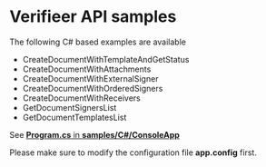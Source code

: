 # Verifieer API samples

The following C# based examples are available

- CreateDocumentWithTemplateAndGetStatus
- CreateDocumentWithAttachments
- CreateDocumentWithExternalSigner
- CreateDocumentWithOrderedSigners
- CreateDocumentWithReceivers
- GetDocumentSignersList
- GetDocumentTemplatesList

See [**Program.cs** in **samples/C#/ConsoleApp**](samples/C%23/ConsoleApp/Program.cs)

Please make sure to modify the configuration file **app.config** first.